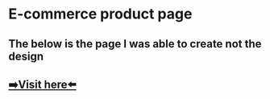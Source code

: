 # E-commerce product page
## The below is the page I was able to create not the design

## [➡️Visit here⬅️](https://compaeasy.github.io/e-commerce/)


